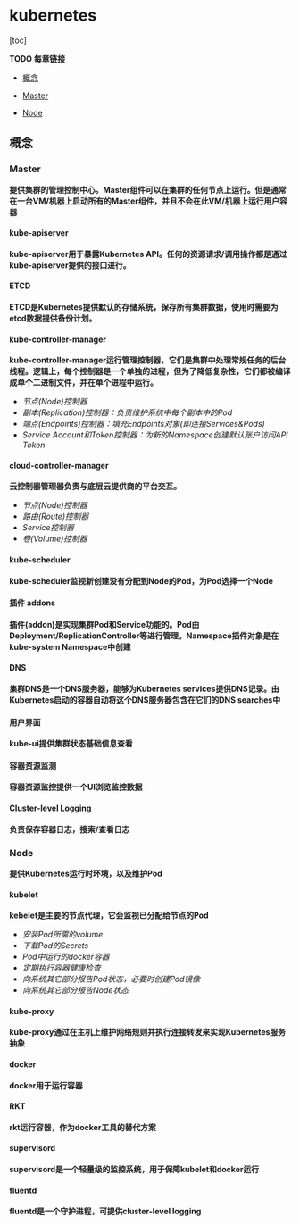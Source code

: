 # kubernetes

[toc]

**TODO 每章链接**

- [概念](#概念)

   

- [Master](#master)

- [Node](#node)

## 概念

### Master

**提供集群的管理控制中心。Master组件可以在集群的任何节点上运行。但是通常在一台VM/机器上启动所有的Master组件，并且不会在此VM/机器上运行用户容器**

#### kube-apiserver

**kube-apiserver用于暴露Kubernetes API。任何的资源请求/调用操作都是通过kube-apiserver提供的接口进行。**

#### ETCD

**ETCD是Kubernetes提供默认的存储系统，保存所有集群数据，使用时需要为etcd数据提供备份计划。**

#### kube-controller-manager

**kube-controller-manager运行管理控制器，它们是集群中处理常规任务的后台线程。逻辑上，每个控制器是一个单独的进程，但为了降低复杂性，它们都被编译成单个二进制文件，并在单个进程中运行。**

- *节点(Node)控制器*
- *副本(Replication)控制器：负责维护系统中每个副本中的Pod*
- *端点(Endpoints)控制器：填充Endpoints对象(即连接Services&Pods)*
- *Service Account和Token控制器：为新的Namespace创建默认账户访问API Token*

#### cloud-controller-manager

**云控制器管理器负责与底层云提供商的平台交互。**

- *节点(Node)控制器*
- *路由(Route)控制器*
- *Service控制器*
- *卷(Volume)控制器*

#### kube-scheduler

**kube-scheduler监视新创建没有分配到Node的Pod，为Pod选择一个Node**

#### 插件 addons

**插件(addon)是实现集群Pod和Service功能的。Pod由Deployment/ReplicationController等进行管理。Namespace插件对象是在kube-system Namespace中创建**

#### DNS

**集群DNS是一个DNS服务器，能够为Kubernetes services提供DNS记录。由Kubernetes启动的容器自动将这个DNS服务器包含在它们的DNS searches中**

#### 用户界面

**kube-ui提供集群状态基础信息查看**

#### 容器资源监测

**容器资源监控提供一个UI浏览监控数据**

#### Cluster-level Logging

**负责保存容器日志，搜索/查看日志**

### Node

**提供Kubernetes运行时环境，以及维护Pod**

#### kubelet

**kebelet是主要的节点代理，它会监视已分配给节点的Pod**

- *安装Pod所需的volume*
- *下载Pod的Secrets*
- *Pod中运行的docker容器*
- *定期执行容器健康检查*
- *向系统其它部分报告Pod状态，必要时创建Pod镜像*
- *向系统其它部分报告Node状态*

#### kube-proxy

**kube-proxy通过在主机上维护网络规则并执行连接转发来实现Kubernetes服务抽象**

#### docker

**docker用于运行容器**

#### RKT

**rkt运行容器，作为docker工具的替代方案**

#### supervisord

**supervisord是一个轻量级的监控系统，用于保障kubelet和docker运行**

#### fluentd

**fluentd是一个守护进程，可提供cluster-level logging**

